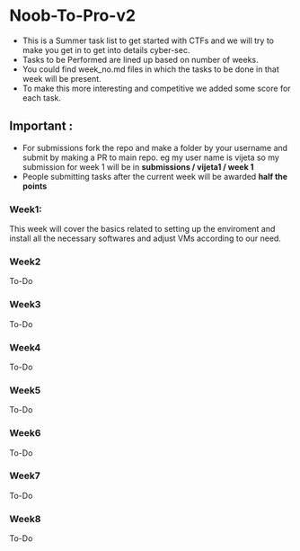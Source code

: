 # Noob-To-Pro-v2
* This is a Summer task list to get started with CTFs and we will try to make you get in to get into details cyber-sec.
* Tasks to be Performed are lined up based on number of weeks.
* You could find week_no.md files in which the tasks to be done in that week will be present. 
* To make this more interesting and competitive we added some score for each task.

## Important :
* For submissions fork the repo and make a folder by your username and submit by making a PR to main repo. eg  my user name is vijeta so my submission for week 1 will be in  **submissions / vijeta1 / week 1**
* People submitting tasks after the current week will be awarded **half the points**

### Week1:
This week will cover the basics related to setting up the enviroment and install all the necessary softwares and adjust VMs according to our need.

### Week2
To-Do

### Week3
To-Do

### Week4
To-Do

### Week5
To-Do

### Week6
To-Do

### Week7
To-Do

### Week8
To-Do
